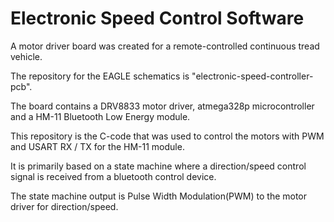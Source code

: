 # Electronic Speed Control Software
A motor driver board was created for a remote-controlled continuous tread vehicle.  

The repository for the EAGLE schematics is "electronic-speed-controller-pcb".

The board contains a DRV8833 motor driver, atmega328p microcontroller and a HM-11 Bluetooth Low Energy module.

This repository is the C-code that was used to control the motors with PWM and USART RX / TX for the HM-11 module.

It is primarily based on a state machine where a direction/speed control signal is received from a bluetooth control device.

The state machine output is Pulse Width Modulation(PWM) to the motor driver for direction/speed.
